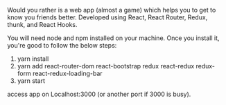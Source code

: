 Would you rather is a web app (almost a game) which helps you to get to know you friends better. 
Developed using React, React Router, Redux, thunk, and React Hooks.


You will need node and npm installed on your machine. Once you install it, you're good to follow the below steps:

1.  yarn install
2.  yarn add react-router-dom react-bootstrap redux react-redux redux-form react-redux-loading-bar
3.  yarn start

access app on Localhost:3000 (or another port if 3000 is busy).
